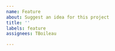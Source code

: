 ```yaml
---
name: Feature
about: Suggest an idea for this project
title: ''
labels: feature
assignees: TBoileau

---
```



